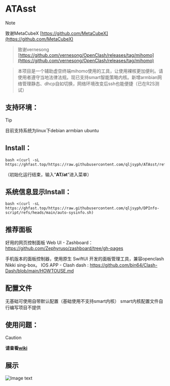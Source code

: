 # ATAsst
> [!NOTE]
> 致谢MetaCubeX [https://github.com/MetaCubeX](https://github.com/MetaCubeX)

> 致谢vernesong [https://github.com/vernesong/OpenClash/releases/tag/mihomo](https://github.com/vernesong/OpenClash/releases/tag/mihomo)

> 本项目是一个辅助虚空终端mihomo使用的工具，让使用裸核更加便利。请使用者遵守当地法律法规。现已支持smart智能策略内核。新增armbian网络管理静态、dhcp自如切换，网络环境改变后ssh也能便捷（已在R2S测试）
## 支持环境：
> [!TIP]
> 目前支持系统为linux下debian armbian ubuntu

## Install：
```
bash <(curl -sL https://ghfast.top/https://raw.githubusercontent.com/qljsyph/ATAsst/refs/heads/main/ATAsst.sh)
```
（初始化运行结束，输入“**AT/at**”进入菜单）  

## 系统信息显示Install：
```
bash <(curl -sL https://ghfast.top/https://raw.githubusercontent.com/qljsyph/DPInfo-script/refs/heads/main/auto-sysinfo.sh)
```

## 推荐面板
好用的网页控制面板
Web UI - Zashboard：https://github.com/Zephyruso/zashboard/tree/gh-pages

手机版本的面板控制器，使用原生 SwiftUI 开发的面板管理工具，兼容openclash Nikki sing-box。
IOS APP - Clash dash : https://github.com/bin64/Clash-Dash/blob/main/HOWTOUSE.md

## 配置文件
无基础可使用自带默认配置（基础使用不支持smart内核）
smart内核配置文件自行编写项目不提供

## 使用问题：
> [!Caution]
> **请查看[wiki](https://github.com/qljsyph/ATAsst/wiki)**

## 展示

![Image text](https://raw.githubusercontent.com/qljsyph/ATAsst/refs/heads/main/eg.jpg)

